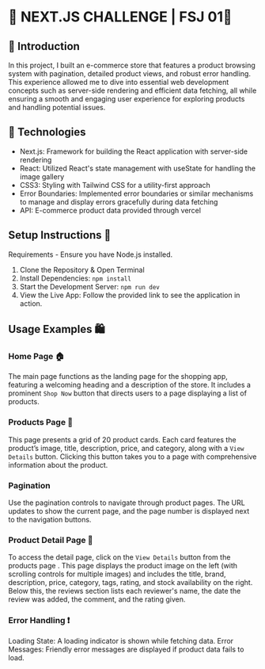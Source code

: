 # 🏪 NEXT.JS CHALLENGE | FSJ 01👔

## 🛒 Introduction
In this project, I built an e-commerce store that features a product browsing system with pagination, detailed product views, and robust error handling. This experience allowed me to dive into essential web development concepts such as server-side rendering and efficient data fetching, all while ensuring a smooth and engaging user experience for exploring products and handling potential issues.

## 🤖 Technologies
- Next.js: Framework for building the React application with server-side rendering
- React: Utilized React's state management with useState for handling the image gallery
- CSS3: Styling with Tailwind CSS for a utility-first approach
- Error Boundaries: Implemented error boundaries or similar mechanisms to manage and display errors gracefully during data fetching
- API: E-commerce product data provided through vercel

## Setup Instructions 🚀
Requirements - Ensure you have Node.js installed.

1. Clone the Repository & Open Terminal
2. Install Dependencies: `npm install`
3. Start the Development Server: `npm run dev`
4. View the Live App: Follow the provided link to see the application in action.

## Usage Examples 🛍️
### Home Page 🏠
The main page functions as the landing page for the shopping app, featuring a welcoming heading and a description of the store. It includes a prominent `Shop Now` button that directs users to a page displaying a list of products.

### Products Page 🛒
This page presents a grid of 20 product cards. Each card features the product’s image, title, description, price, and category, along with a `View Details` button. Clicking this button takes you to a page with comprehensive information about the product.

### Pagination
Use the pagination controls to navigate through product pages. The URL updates to show the current page, and the page number is displayed next to the navigation buttons.

### Product Detail Page 📃
To access the detail page, click on the `View Details` button from the products page . This page displays the product image on the left (with scrolling controls for multiple images) and includes the title, brand, description, price, category, tags, rating, and stock availability on the right. Below this, the reviews section lists each reviewer's name, the date the review was added, the comment, and the rating given.

### Error Handling ❗
Loading State: A loading indicator is shown while fetching data.
Error Messages: Friendly error messages are displayed if product data fails to load.